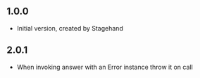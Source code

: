 ## 1.0.0

- Initial version, created by Stagehand

## 2.0.1
- When invoking answer with an Error instance throw it on call
